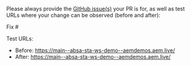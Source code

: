 Please always provide the [GitHub issue(s)](../issues) your PR is for, as well as test URLs where your change can be observed (before and after):

Fix #<gh-issue-id>

Test URLs:
- Before: https://main--absa-sta-ws-demo--aemdemos.aem.live/
- After: https://main--absa-sta-ws-demo--aemdemos.aem.live/
